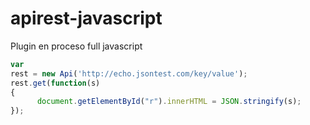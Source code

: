 # apirest-javascript

Plugin en proceso full javascript

```javascript
var 
rest = new Api('http://echo.jsontest.com/key/value');
rest.get(function(s)
{
      document.getElementById("r").innerHTML = JSON.stringify(s);
});
```
